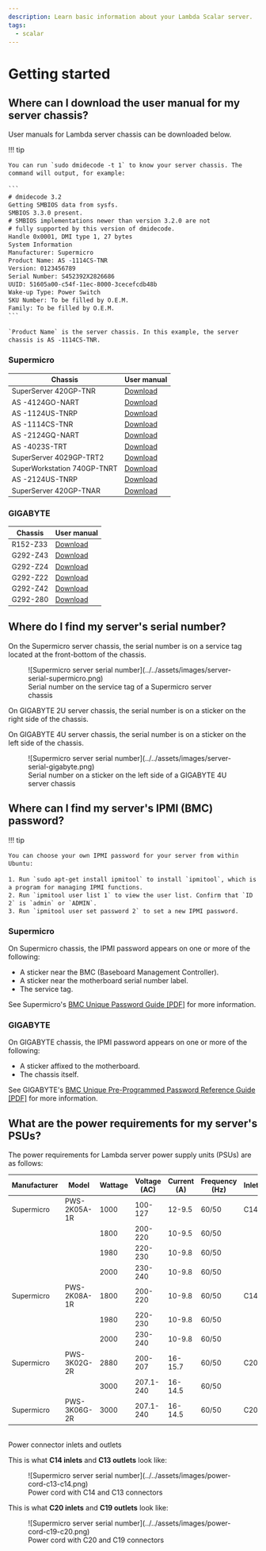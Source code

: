 ```yaml
---
description: Learn basic information about your Lambda Scalar server.
tags:
  - scalar
---
```


# Getting started

## Where can I download the user manual for my server chassis?

User manuals for Lambda server chassis can be downloaded below.

!!! tip

    You can run `sudo dmidecode -t 1` to know your server chassis. The command will output, for example:

    ```
    # dmidecode 3.2
    Getting SMBIOS data from sysfs.
    SMBIOS 3.3.0 present.
    # SMBIOS implementations newer than version 3.2.0 are not
    # fully supported by this version of dmidecode.
    Handle 0x0001, DMI type 1, 27 bytes
    System Information
    Manufacturer: Supermicro
    Product Name: AS -1114CS-TNR
    Version: 0123456789
    Serial Number: S452392X2826686
    UUID: 51605a00-c54f-11ec-8000-3cecefcdb48b
    Wake-up Type: Power Switch
    SKU Number: To be filled by O.E.M.
    Family: To be filled by O.E.M.
    ```

    `Product Name` is the server chassis. In this example, the server chassis is AS -1114CS-TNR.

### Supermicro

| Chassis                     | User manual                                                                |
| --------------------------- | -------------------------------------------------------------------------- |
| SuperServer 420GP-TNR       | [Download](https://www.supermicro.com/manuals/superserver/4U/MNL-2389.pdf) |
| AS -4124GO-NART             | [Download](https://www.supermicro.com/manuals/superserver/4U/MNL-2379.pdf) |
| AS -1124US-TNRP             | [Download](https://www.supermicro.com/manuals/superserver/1U/MNL-2286.pdf) |
| AS -1114CS-TNR              | [Download](https://www.supermicro.com/manuals/superserver/1U/MNL-2397.pdf) |
| AS -2124GQ-NART             | [Download](https://www.supermicro.com/manuals/superserver/2U/MNL-2356.pdf) |
| AS -4023S-TRT               | [Download](https://www.supermicro.com/manuals/superserver/4U/MNL-2037.pdf) |
| SuperServer 4029GP-TRT2     | [Download](https://www.supermicro.com/manuals/superserver/4U/MNL-2107.pdf) |
| SuperWorkstation 740GP-TNRT | [Download](https://www.supermicro.com/manuals/superserver/4U/MNL-2292.pdf) |
| AS -2124US-TNRP             | [Download](https://www.supermicro.com/manuals/superserver/2U/MNL-2288.pdf) |
| SuperServer 420GP-TNAR      | [Download](https://www.supermicro.com/manuals/superserver/4U/MNL-2350.pdf) |

### GIGABYTE

| Chassis  | User manual                                                                                                 |
| -------- | ----------------------------------------------------------------------------------------------------------- |
| R152-Z33 | [Download](https://download.gigabyte.com/FileList/Manual/server\_manual\_R152-Z33\_e\_10.pdf)               |
| G292-Z43 | [Download](https://download.gigabyte.com/FileList/Manual/server\_system\_manual\_G292-Z43\_e\_v10.pdf)      |
| G292-Z24 | [Download](https://download.gigabyte.com/FileList/Manual/server\_system\_manual\_G292-Z24\_e\_A00.pdf)      |
| G292-Z22 | [Download](https://download.gigabyte.com/FileList/Manual/server\_system\_manual\_g292-z20\_z22\_e\_1.0.pdf) |
| G292-Z42 | [Download](https://download.gigabyte.com/FileList/Manual/server\_system\_manual\_g292-z40\_z42\_e\_1.0.pdf) |
| G292-280 | [Download](https://download.gigabyte.com/FileList/Manual/server\_manual\_G292-280\_e\_10.pdf)               |

## Where do I find my server's serial number?

On the Supermicro server chassis, the serial number is on a service tag located at the front-bottom of the chassis.

<figure markdown="span">
  ![Supermicro server serial number](../../assets/images/server-serial-supermicro.png)
  <figcaption>Serial number on the service tag of a Supermicro server chassis</figcaption>
</figure>


On GIGABYTE 2U server chassis, the serial number is on a sticker on the right side of the chassis.

On GIGABYTE 4U server chassis, the serial number is on a sticker on the left side of the chassis.

<figure markdown="span">
  ![Supermicro server serial number](../../assets/images/server-serial-gigabyte.png)
  <figcaption>Serial number on a sticker on the left side of a GIGABYTE 4U server chassis</figcaption>
</figure>

## Where can I find my server's IPMI (BMC) password?

!!! tip

    You can choose your own IPMI password for your server from within Ubuntu:

    1. Run `sudo apt-get install ipmitool` to install `ipmitool`, which is a program for managing IPMI functions.
    2. Run `ipmitool user list 1` to view the user list. Confirm that `ID 2` is `admin` or `ADMIN`.
    3. Run `ipmitool user set password 2` to set a new IPMI password.

### Supermicro

On Supermicro chassis, the IPMI password appears on one or more of the following:

* A sticker near the BMC (Baseboard Management Controller).
* A sticker near the motherboard serial number label.
* The service tag.

See Supermicro's [BMC Unique Password Guide \[PDF\]](https://www.supermicro.com/support/BMC\_Unique\_Password\_Guide.pdf) for more information.

### GIGABYTE

On GIGABYTE chassis, the IPMI password appears on one or more of the following:

* A sticker affixed to the motherboard.
* The chassis itself.

See GIGABYTE's [BMC Unique Pre-Programmed Password Reference Guide \[PDF\]](https://www.gigabyte.com/Fileupload/Global/Multimedia/101/file/573/1015.pdf) for more information.

## What are the power requirements for my server's PSUs?

The power requirements for Lambda server power supply units (PSUs) are as follows:

| Manufacturer | Model        | Wattage | Voltage (AC) | Current (A) | Frequency (Hz) | Inlet/Outlet | Efficiency               |
| ------------ | ------------ | ------- | ------------ | ----------- | -------------- | ------------ | ------------------------ |
| Supermicro   | PWS-2K05A-1R | 1000    | 100-127      | 12-9.5      | 60/50          | C14/C13      | 80 Plus Titanium (> 96%) |
|              |              | 1800    | 200-220      | 10-9.5      | 60/50          |              |                          |
|              |              | 1980    | 220-230      | 10-9.8      | 60/50          |              |                          |
|              |              | 2000    | 230-240      | 10-9.8      | 60/50          |              |                          |
| Supermicro   | PWS-2K08A-1R | 1800    | 200-220      | 10-9.8      | 60/50          | C14/C13      | 80 Plus Titanium (> 96%) |
|              |              | 1980    | 220-230      | 10-9.8      | 60/50          |              |                          |
|              |              | 2000    | 230-240      | 10-9.8      | 60/50          |              |                          |
| Supermicro   | PWS-3K02G-2R | 2880    | 200-207      | 16-15.7     | 60/50          | C20/C19      | 80 Plus Titanium (> 96%) |
|              |              | 3000    | 207.1-240    | 16-14.5     | 60/50          |              |                          |
| Supermicro   | PWS-3K06G-2R | 3000    | 207.1-240    | 16-14.5     | 60/50          | C20/C19      |                          |

\
Power connector inlets and outlets

This is what **C14 inlets** and **C13 outlets** look like:

<figure markdown="span">
  ![Supermicro server serial number](../../assets/images/power-cord-c13-c14.png)
  <figcaption>Power cord with C14 and C13 connectors</figcaption>
</figure>

This is what **C20 inlets** and **C19 outlets** look like:

<figure markdown="span">
  ![Supermicro server serial number](../../assets/images/power-cord-c19-c20.png)
  <figcaption>Power cord with C20 and C19 connectors</figcaption>
</figure>